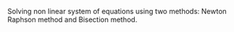Solving non linear system of equations using two methods: Newton Raphson method and Bisection method.
